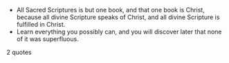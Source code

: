  - All Sacred Scriptures is but one book, and that one book is Christ, because all divine Scripture speaks of Christ, and all divine Scripture is fulfilled in Christ.
 - Learn everything you possibly can, and you will discover later that none of it was superfluous.

2 quotes